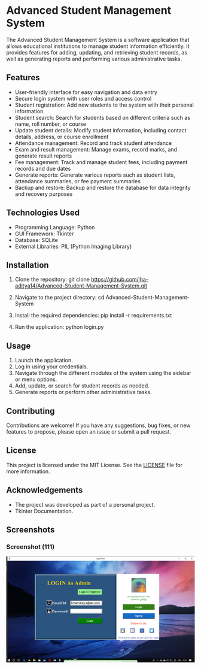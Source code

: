 
# Advanced Student Management System

The Advanced Student Management System is a software application that allows educational institutions to manage student information efficiently. It provides features for adding, updating, and retrieving student records, as well as generating reports and performing various administrative tasks.

## Features

- User-friendly interface for easy navigation and data entry
- Secure login system with user roles and access control
- Student registration: Add new students to the system with their personal information
- Student search: Search for students based on different criteria such as name, roll number, or course
- Update student details: Modify student information, including contact details, address, or course enrollment
- Attendance management: Record and track student attendance
- Exam and result management: Manage exams, record marks, and generate result reports
- Fee management: Track and manage student fees, including payment records and due dates
- Generate reports: Generate various reports such as student lists, attendance summaries, or fee payment summaries
- Backup and restore: Backup and restore the database for data integrity and recovery purposes

## Technologies Used

- Programming Language: Python
- GUI Framework: Tkinter
- Database: SQLite
- External Libraries: PIL (Python Imaging Library)

## Installation

1. Clone the repository: git clone https://github.com/jha-aditya14/Advanced-Student-Management-System.git

2. Navigate to the project directory: cd Advanced-Student-Management-System

3. Install the required dependencies: pip install -r requirements.txt

4. Run the application: python login.py

## Usage

1. Launch the application.
2. Log in using your credentials.
3. Navigate through the different modules of the system using the sidebar or menu options.
4. Add, update, or search for student records as needed.
5. Generate reports or perform other administrative tasks.

## Contributing

Contributions are welcome! If you have any suggestions, bug fixes, or new features to propose, please open an issue or submit a pull request.

## License

This project is licensed under the MIT License. See the [LICENSE](LICENSE) file for more information.

## Acknowledgements

- The project was developed as part of a personal project.
- Tkinter Documentation.

## Screenshots

### Screenshot (111)

![Screenshot (111)](GUI%20OUTPUT/Screenshots/Screenshot%20(111).png)





